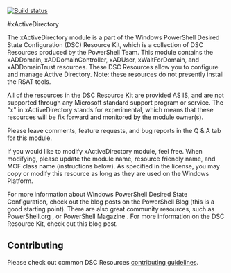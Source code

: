 [![Build status](https://ci.appveyor.com/api/projects/status/p4jejr60jrgb8ity/branch/master?svg=true)](https://ci.appveyor.com/project/PowerShell/xactivedirectory/branch/master)

#xActiveDirectory

The xActiveDirectory module is a part of the Windows PowerShell Desired State Configuration (DSC) Resource Kit, which is a collection of DSC Resources produced by the PowerShell Team. This module contains the xADDomain, xADDomainController, xADUser, xWaitForDomain, and xADDomainTrust resources. These DSC Resources allow you to configure and manage Active Directory.  Note: these resources do not presently install the RSAT tools. 

All of the resources in the DSC Resource Kit are provided AS IS, and are not supported through any Microsoft standard support program or service. The "x" in xActiveDirectory stands for experimental, which means that these resources will be fix forward and monitored by the module owner(s). 

Please leave comments, feature requests, and bug reports in the Q & A tab for this module.

If you would like to modify xActiveDirectory module, feel free. When modifying, please update the module name, resource friendly name, and MOF class name (instructions below). As specified in the license, you may copy or modify this resource as long as they are used on the Windows Platform. 

For more information about Windows PowerShell Desired State Configuration, check out the blog posts on the PowerShell Blog (this is a good starting point). There are also great community resources, such as PowerShell.org , or PowerShell Magazine . For more information on the DSC Resource Kit, check out this blog post. 


## Contributing
Please check out common DSC Resources [contributing guidelines](https://github.com/PowerShell/xDscResources/blob/master/CONTRIBUTING.md).
